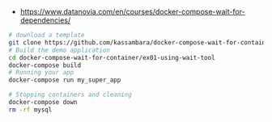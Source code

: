
- https://www.datanovia.com/en/courses/docker-compose-wait-for-dependencies/

``` bash
# download a template
git clone https://github.com/kassambara/docker-compose-wait-for-container.git
# Build the demo application
cd docker-compose-wait-for-container/ex01-using-wait-tool
docker-compose build
# Running your app
docker-compose run my_super_app

# Stopping containers and cleaning
docker-compose down
rm -rf mysql
```
